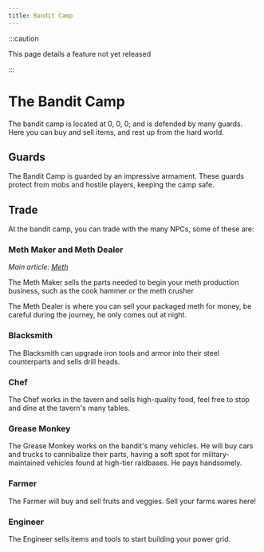 ```yaml
---
title: Bandit Camp
---
```



:::caution

This page details a feature not yet released 

:::

# The Bandit Camp
The bandit camp is located at 0, 0, 0; and is defended by many guards. Here you can buy and sell items, and rest up from the hard world.     

## Guards
The Bandit Camp is guarded by an impressive armament. These guards protect from mobs and hostile players, keeping the camp safe.   

## Trade

At the bandit camp, you can trade with the many NPCs, some of these are:

### Meth Maker and Meth Dealer

*Main article: [Meth](/docs/The_Server/Meth.md)*

The Meth Maker sells the parts needed to begin your meth production business, such as the cook hammer or the meth crusher

The Meth Dealer is where you can sell your packaged meth for money, be careful during the journey, he only comes out at night.

### Blacksmith

The Blacksmith can upgrade iron tools and armor into their steel counterparts and sells drill heads. 

### Chef 

The Chef works in the tavern and sells high-quality food, feel free to stop and dine at the tavern's many tables.  

### Grease Monkey

The Grease Monkey works on the bandit's many vehicles. He will buy cars and trucks to cannibalize their parts, having a soft spot for military-maintained vehicles found at high-tier raidbases. He pays handsomely.  

### Farmer

The Farmer will buy and sell fruits and veggies. Sell your farms wares here!

### Engineer

The Engineer sells items and tools to start building your power grid. 

